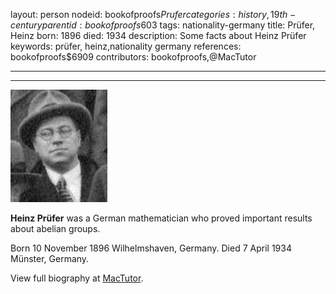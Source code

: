 layout: person
nodeid: bookofproofs$Prufer
categories: history,19th-century
parentid: bookofproofs$603
tags: nationality-germany
title: Prüfer, Heinz
born: 1896
died: 1934
description: Some facts about Heinz Prüfer
keywords: prüfer, heinz,nationality germany
references: bookofproofs$6909
contributors: bookofproofs,@MacTutor

---


---

![Prufer.jpg](https://github.com/bookofproofs/bookofproofs.github.io/blob/main/_sources/_assets/images/portraits/Prufer.jpg?raw=true)

**Heinz Prüfer** was a German mathematician who proved important results about abelian groups.

Born 10 November 1896 Wilhelmshaven, Germany. Died 7 April 1934 Münster, Germany.


View full biography at [MacTutor](https://mathshistory.st-andrews.ac.uk/Biographies/Prufer/).